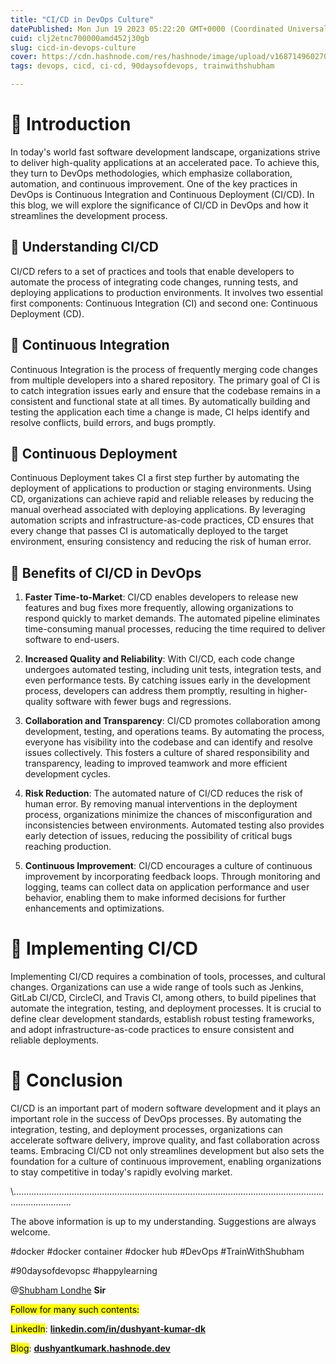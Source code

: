 ```yaml
---
title: "CI/CD in DevOps Culture"
datePublished: Mon Jun 19 2023 05:22:20 GMT+0000 (Coordinated Universal Time)
cuid: clj2etnc700000amd452j30gb
slug: cicd-in-devops-culture
cover: https://cdn.hashnode.com/res/hashnode/image/upload/v1687149602704/6061b0cd-8ee9-4708-8bd3-06cbf95f5a74.png
tags: devops, cicd, ci-cd, 90daysofdevops, trainwithshubham

---
```


# 🌟 Introduction

In today's world fast software development landscape, organizations strive to deliver high-quality applications at an accelerated pace. To achieve this, they turn to DevOps methodologies, which emphasize collaboration, automation, and continuous improvement. One of the key practices in DevOps is Continuous Integration and Continuous Deployment (CI/CD). In this blog, we will explore the significance of CI/CD in DevOps and how it streamlines the development process.

## 🌟 Understanding CI/CD

CI/CD refers to a set of practices and tools that enable developers to automate the process of integrating code changes, running tests, and deploying applications to production environments. It involves two essential first components: Continuous Integration (CI) and second one: Continuous Deployment (CD).

## 🌟 Continuous Integration

Continuous Integration is the process of frequently merging code changes from multiple developers into a shared repository. The primary goal of CI is to catch integration issues early and ensure that the codebase remains in a consistent and functional state at all times. By automatically building and testing the application each time a change is made, CI helps identify and resolve conflicts, build errors, and bugs promptly.

## 🌟 Continuous Deployment

Continuous Deployment takes CI a first step further by automating the deployment of applications to production or staging environments. Using CD, organizations can achieve rapid and reliable releases by reducing the manual overhead associated with deploying applications. By leveraging automation scripts and infrastructure-as-code practices, CD ensures that every change that passes CI is automatically deployed to the target environment, ensuring consistency and reducing the risk of human error.

## 🌟 Benefits of CI/CD in DevOps

1. **Faster Time-to-Market**: CI/CD enables developers to release new features and bug fixes more frequently, allowing organizations to respond quickly to market demands. The automated pipeline eliminates time-consuming manual processes, reducing the time required to deliver software to end-users.
    
2. **Increased Quality and Reliability**: With CI/CD, each code change undergoes automated testing, including unit tests, integration tests, and even performance tests. By catching issues early in the development process, developers can address them promptly, resulting in higher-quality software with fewer bugs and regressions.
    
3. **Collaboration and Transparency**: CI/CD promotes collaboration among development, testing, and operations teams. By automating the process, everyone has visibility into the codebase and can identify and resolve issues collectively. This fosters a culture of shared responsibility and transparency, leading to improved teamwork and more efficient development cycles.
    
4. **Risk Reduction**: The automated nature of CI/CD reduces the risk of human error. By removing manual interventions in the deployment process, organizations minimize the chances of misconfiguration and inconsistencies between environments. Automated testing also provides early detection of issues, reducing the possibility of critical bugs reaching production.
    
5. **Continuous Improvement**: CI/CD encourages a culture of continuous improvement by incorporating feedback loops. Through monitoring and logging, teams can collect data on application performance and user behavior, enabling them to make informed decisions for further enhancements and optimizations.
    

# 🌟 Implementing CI/CD

Implementing CI/CD requires a combination of tools, processes, and cultural changes. Organizations can use a wide range of tools such as Jenkins, GitLab CI/CD, CircleCI, and Travis CI, among others, to build pipelines that automate the integration, testing, and deployment processes. It is crucial to define clear development standards, establish robust testing frameworks, and adopt infrastructure-as-code practices to ensure consistent and reliable deployments.

# 🌟 Conclusion

CI/CD is an important part of modern software development and it plays an important role in the success of DevOps processes. By automating the integration, testing, and deployment processes, organizations can accelerate software delivery, improve quality, and fast collaboration across teams. Embracing CI/CD not only streamlines development but also sets the foundation for a culture of continuous improvement, enabling organizations to stay competitive in today's rapidly evolving market.

\\...................................................................................................................................................

The above information is up to my understanding. Suggestions are always welcome.

#docker #docker container #docker hub #DevOps #TrainWithShubham

#90daysofdevopsc #happylearning

@[Shubham Londhe](@TrainWithShubham) **Sir**

<mark>Follow for many such contents:</mark>

<mark>LinkedIn</mark>: [**linkedin.com/in/dushyant-kumar-dk**](http://linkedin.com/in/dushyant-kumar-dk)

<mark>Blog</mark>: [**dushyantkumark.hashnode.dev**](http://dushyantkumark.hashnode.dev)